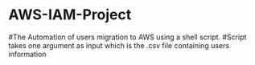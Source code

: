# AWS-IAM-Project
#The Automation of users migration to AWS using a shell script.
#Script takes one argument as input which is the .csv file containing users information
